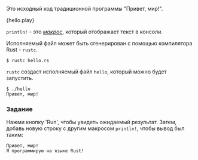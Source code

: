 Это исходный код традиционной программы "Привет, мир!".

{hello.play}

`println!` - это [*макрос*][macros], который отображает текст в консоли.

Исполняемый файл может быть сгенерирован с помощью компилятора Rust - `rustc`.

```
$ rustc hello.rs
```

`rustc` создаст исполняемый файл `hello`, который можно будет запустить.

```
$ ./hello
Привет, мир!
```

### Задание

Нажми кнопку 'Run', чтобы увидеть ожидаемый результат.
Затем, добавь новую строку с другим макросом `println!`, чтобы вывод был таким:
```
Привет, мир!
Я программирую на языке Rust!
```

[macros]: ./macros.html
